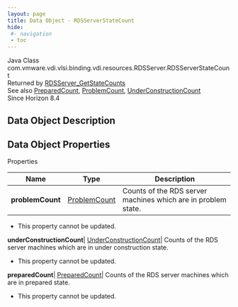 ```yaml
---
layout: page
title: Data Object - RDSServerStateCount
hide:
 #- navigation
 - toc
---
```






Java Class
    com.vmware.vdi.vlsi.binding.vdi.resources.RDSServer.RDSServerStateCount  
Returned by
     [RDSServer_GetStateCounts](vdi.resources.RDSServer.md#getRDSServerStateCounts)  
See also
     [PreparedCount](vdi.resources.RDSServer.PreparedCount.md), [ProblemCount](vdi.resources.RDSServer.ProblemCount.md), [UnderConstructionCount](vdi.resources.RDSServer.UnderConstructionCount.md)  
Since 
    Horizon 8.4

## Data Object Description 

## Data Object Properties

Properties

Name |  Type |  Description   
---|---|---  
**problemCount**| [ProblemCount](vdi.resources.RDSServer.ProblemCount.md)|  Counts of the RDS server machines which are in problem state.   


 * This property cannot be updated.

  
**underConstructionCount**| [UnderConstructionCount](vdi.resources.RDSServer.UnderConstructionCount.md)|  Counts of the RDS server machines which are in under construction state.   


 * This property cannot be updated.

  
**preparedCount**| [PreparedCount](vdi.resources.RDSServer.PreparedCount.md)|  Counts of the RDS server machines which are in prepared state.   


 * This property cannot be updated.

  
  

  

